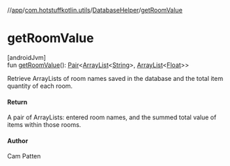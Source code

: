 //[app](../../../index.md)/[com.hotstuffkotlin.utils](../index.md)/[DatabaseHelper](index.md)/[getRoomValue](get-room-value.md)

# getRoomValue

[androidJvm]\
fun [getRoomValue](get-room-value.md)(): [Pair](https://kotlinlang.org/api/latest/jvm/stdlib/kotlin/-pair/index.html)&lt;[ArrayList](https://kotlinlang.org/api/latest/jvm/stdlib/kotlin.collections/-array-list/index.html)&lt;[String](https://kotlinlang.org/api/latest/jvm/stdlib/kotlin/-string/index.html)&gt;, [ArrayList](https://kotlinlang.org/api/latest/jvm/stdlib/kotlin.collections/-array-list/index.html)&lt;[Float](https://kotlinlang.org/api/latest/jvm/stdlib/kotlin/-float/index.html)&gt;&gt;

Retrieve ArrayLists of room names saved in the database and the total item quantity of each room.

#### Return

A pair of ArrayLists: entered room names, and the summed total value of items within those rooms.

#### Author

Cam Patten
